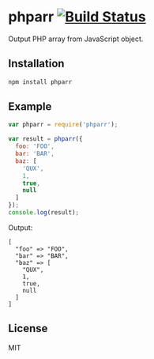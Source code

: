 # phparr [![Build Status](https://travis-ci.org/hanamura/phparr.svg?branch=master)](https://travis-ci.org/hanamura/phparr)

Output PHP array from JavaScript object.

## Installation

```sh
npm install phparr
```

## Example

```javascript
var phparr = require('phparr');

var result = phparr({
  foo: 'FOO',
  bar: 'BAR',
  baz: [
    'QUX',
    1,
    true,
    null
  ]
});
console.log(result);
```

Output:

```
[
  "foo" => "FOO",
  "bar" => "BAR",
  "baz" => [
    "QUX",
    1,
    true,
    null
  ]
]
```

## License

MIT
